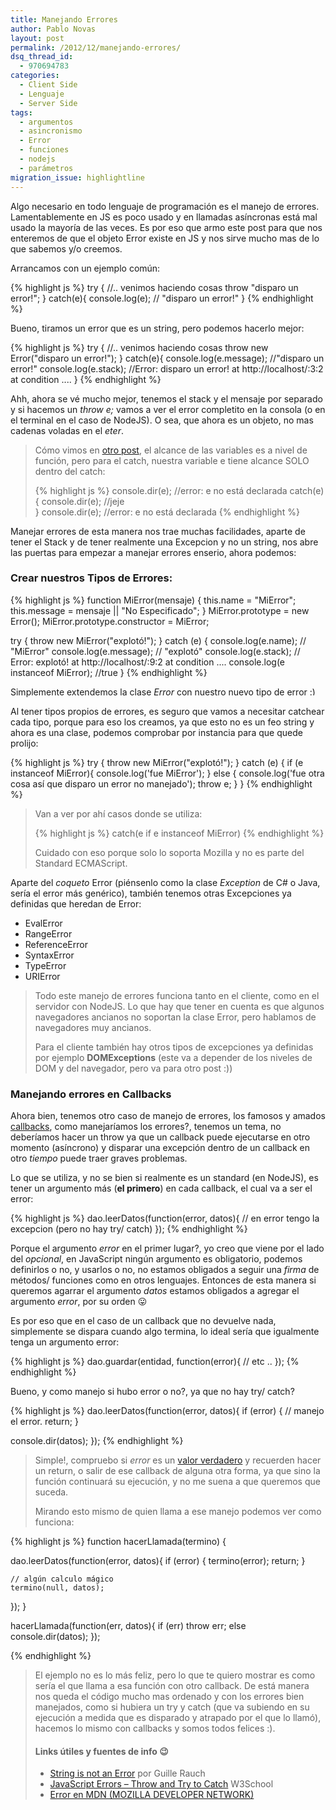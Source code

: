 ```yaml
---
title: Manejando Errores
author: Pablo Novas
layout: post
permalink: /2012/12/manejando-errores/
dsq_thread_id:
  - 970694783
categories:
  - Client Side
  - Lenguaje
  - Server Side
tags:
  - argumentos
  - asincronismo
  - Error
  - funciones
  - nodejs
  - parámetros
migration_issue: highlightline
---
```

Algo necesario en todo lenguaje de programación es el manejo de errores. Lamentablemente en JS es poco usado y en llamadas asíncronas está mal usado la mayoría de las veces. Es por eso que armo este post para que nos enteremos de que el objeto Error existe en JS y nos sirve mucho mas de lo que sabemos y/o creemos.

Arrancamos con un ejemplo común:

{% highlight js %}
try {
  //.. venimos haciendo cosas 
  throw "disparo un error!";
}
catch(e){
  console.log(e); // "disparo un error!"
}
 {% endhighlight %}

Bueno, tiramos un error que es un string, pero podemos hacerlo mejor:

{% highlight js %}
try {
  //.. venimos haciendo cosas 
  throw new Error("disparo un error!");
}
catch(e){
  console.log(e.message); //"disparo un error!"
  console.log(e.stack); //Error: disparo un error! at http://localhost/:3:2 at condition .... 
}
 {% endhighlight %}

Ahh, ahora se vé mucho mejor, tenemos el stack y el mensaje por separado y si hacemos un *throw e;* vamos a ver el error completito en la consola (o en el terminal en el caso de NodeJS). O sea, que ahora es un objeto, no mas cadenas voladas en el *eter*.

> Cómo vimos en [otro post][1], el alcance de las variables es a nivel de función, pero para el catch, nuestra variable e tiene alcance SOLO dentro del catch:
> 
> {% highlight js %}
console.dir(e); //error: e no está declarada
catch(e){
  console.dir(e); //jeje   
}
console.dir(e); //error: e no está declarada
 {% endhighlight %}

Manejar errores de esta manera nos trae muchas facilidades, aparte de tener el Stack y de tener realmente una Excepcion y no un string, nos abre las puertas para empezar a manejar errores enserio, ahora podemos:

### Crear nuestros Tipos de Errores:

<!--highlight:[5,6]-->
{% highlight js %}
function MiError(mensaje) {
  this.name = "MiError";
  this.message = mensaje || "No Especificado";
}
MiError.prototype = new Error();
MiError.prototype.constructor = MiError;
 
try {
  throw new MiError("explotó!");
} catch (e) {
  console.log(e.name);     // "MiError"
  console.log(e.message);  // "explotó"
  console.log(e.stack);  // Error: explotó! at http://localhost/:9:2 at condition .... 
  console.log(e instanceof MiError); //true
}
 {% endhighlight %}

Simplemente extendemos la clase *Error* con nuestro nuevo tipo de error <img src="http://fernetjs.com/wp-includes/images/smilies/simple-smile.png" alt=":)" class="wp-smiley" style="height: 1em; max-height: 1em;" />

Al tener tipos propios de errores, es seguro que vamos a necesitar catchear cada tipo, porque para eso los creamos, ya que esto no es un feo string y ahora es una clase, podemos comprobar por instancia para que quede prolijo:

<!--highlight:[4]-->
{% highlight js %}
try {
  throw new MiError("explotó!");
} catch (e) {
  if (e instanceof MiError){
    console.log('fue MiError');
  }
  else {
    console.log('fue otra cosa así que disparo un error no manejado');
    throw e;
  }
}
 {% endhighlight %}

> Van a ver por ahí casos donde se utiliza: 
> 
> {% highlight js %}
catch(e if e instanceof MiError) {% endhighlight %}
> 
> Cuidado con eso porque solo lo soporta Mozilla y no es parte del Standard ECMAScript. </blockquote> 
> 
> Aparte del *coqueto* Error (piénsenlo como la clase *Exception* de C# o Java, sería el error más genérico), también tenemos otras Excepciones ya definidas que heredan de Error: 
> 
>   * EvalError
>   * RangeError
>   * ReferenceError
>   * SyntaxError
>   * TypeError
>   * URIError
> 
> > Todo este manejo de errores funciona tanto en el cliente, como en el servidor con NodeJS. Lo que hay que tener en cuenta es que algunos navegadores ancianos no soportan la clase Error, pero hablamos de navegadores muy ancianos.
> > 
> > Para el cliente también hay otros tipos de excepciones ya definidas por ejemplo **DOMExceptions** (este va a depender de los niveles de DOM y del navegador, pero va para otro post :)) 
> 
> ### Manejando errores en Callbacks
> 
> Ahora bien, tenemos otro caso de manejo de errores, los famosos y amados [callbacks][2], como manejaríamos los errores?, tenemos un tema, no deberíamos hacer un throw ya que un callback puede ejecutarse en otro momento (asíncrono) y disparar una excepción dentro de un callback en otro *tiempo* puede traer graves problemas.
> 
> Lo que se utiliza, y no se bien si realmente es un standard (en NodeJS), es tener un argumento más (**el primero**) en cada callback, el cual va a ser el error:
> 
> {% highlight js %}
dao.leerDatos(function(error, datos){
   // en error tengo la excepcion (pero no hay try/ catch)
});
 {% endhighlight %}
> 
> Porque el argumento *error* en el primer lugar?, yo creo que viene por el lado del *opcional*, en JavaScript ningún argumento es obligatorio, podemos definirlos o no, y usarlos o no, no estamos obligados a seguir una *firma* de métodos/ funciones como en otros lenguajes. Entonces de esta manera si queremos agarrar el argumento *datos* estamos obligados a agregar el argumento *error*, por su orden 😛
> 
> Es por eso que en el caso de un callback que no devuelve nada, simplemente se dispara cuando algo termina, lo ideal sería que igualmente tenga un argumento error:
> 
> {% highlight js %}
dao.guardar(entidad, function(error){
  // etc ..
});
 {% endhighlight %}
> 
> Bueno, y como manejo si hubo error o no?, ya que no hay try/ catch?
> 
> <!--highlight:[2,4]-->
{% highlight js %}
dao.leerDatos(function(error, datos){
  if (error) {
    // manejo el error.
    return;
  }
  
  console.dir(datos);
});
 {% endhighlight %}
> 
> Simple!, compruebo si *error* es un [valor verdadero][3] y recuerden hacer un return, o salir de ese callback de alguna otra forma, ya que sino la función continuará su ejecución, y no me suena a que queremos que suceda.
> 
> Mirando esto mismo de quien llama a ese manejo podemos ver como funciona:
> 
> <!--highlight:[5,10]-->
{% highlight js %}
function hacerLlamada(termino) {
  
  dao.leerDatos(function(error, datos){
    if (error) {
      termino(error);
      return;
    }
    
    // algún calculo mágico
    termino(null, datos);
  });
}

hacerLlamada(function(err, datos){
  if (err) throw err;
  else console.dir(datos);
});

 {% endhighlight %}
> 
> El ejemplo no es lo más feliz, pero lo que te quiero mostrar es como sería el que llama a esa función con otro callback. De está manera nos queda el código mucho mas ordenado y con los errores bien manejados, como si hubiera un try y catch (que va subiendo en su ejecución a medida que es disparado y atrapado por el que lo llamó), hacemos lo mismo con callbacks y somos todos felices :). 
> 
> #### Links útiles y fuentes de info 😉
> 
>   * [String is not an Error][4] por Guille Rauch
>   * [JavaScript Errors &#8211; Throw and Try to Catch][5] W3School
>   * [Error en MDN (MOZILLA DEVELOPER NETWORK)][6]

 [1]: http://fernetjs.com/2011/10/alcance-de-variables-var-scope/ "Alcance de Variables (var scope)"
 [2]: http://fernetjs.com/2011/12/creando-y-utilizando-callbacks/ "Creando y utilizando callbacks"
 [3]: http://fernetjs.com/2012/04/valores-falsos-y-verdaderos/ "Valores falsos y verdaderos: || y &&"
 [4]: http://www.devthought.com/2011/12/22/a-string-is-not-an-error/
 [5]: http://www.w3schools.com/js/js_errors.asp
 [6]: https://developer.mozilla.org/en-US/docs/JavaScript/Reference/Global_Objects/Error
